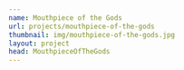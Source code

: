 ```yaml
---
name: Mouthpiece of the Gods 
url: projects/mouthpiece-of-the-gods
thumbnail: img/mouthpiece-of-the-gods.jpg
layout: project
head: MouthpieceOfTheGods
---
```

